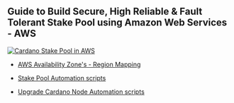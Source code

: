 ## Guide to Build Secure, High Reliable & Fault Tolerant Stake Pool using Amazon Web Services - AWS

[![Cardano Stake Pool in AWS](http://www.oroops.com.s3-website-us-east-1.amazonaws.com/assets/images/thumbnail.png)](https://www.youtube.com/channel/UC03xhqQTPQL035gNjeuTWGg)

* [AWS Availability Zone's - Region Mapping](aws_templates/README.md)

* [Stake Pool Automation scripts](stake_pool_automation_scripts/README.md)

* [Upgrade Cardano Node Automation scripts](upgrade_cardano_node/README.md)
